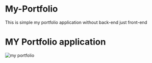 # My-Portfolio
This is simple my portfolio application without back-end just front-end
# MY Portfolio application
![my portfolio](https://github.com/ItsHira/My-Portfolio/assets/136376301/03d6d5f7-9051-4a44-b782-bea5fbead730)


